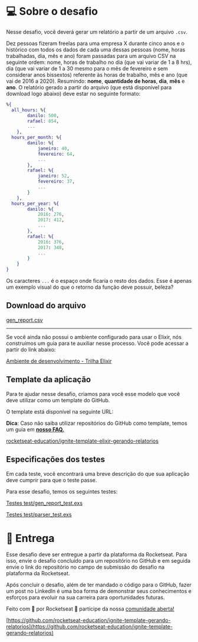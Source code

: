 # 💻 Sobre o desafio

Nesse desafio, você deverá gerar um relatório a partir de um arquivo `.csv`.

Dez pessoas fizeram freelas para uma empresa X durante cinco anos e o histórico com todos os dados de cada uma dessas pessoas (nome, horas trabalhadas, dia, mês e ano) foram passadas para um arquivo CSV na seguinte ordem: nome, horas de trabalho no dia (que vai variar de 1 a 8 hrs), dia (que vai variar de 1 a 30 mesmo para o mês de fevereiro e sem considerar anos bissextos) referente às horas de trabalho, mês e ano (que vai de 2016 a 2020). Resumindo: **nome**, **quantidade de horas**, **dia**, **mês** e **ano**.
O relatório gerado a partir do arquivo (que está disponível para download logo abaixo) deve estar no seguinte formato:

```elixir
%{
  all_hours: %{
        danilo: 500,
        rafael: 854,
        ...
    },
  hours_per_month: %{
        danilo: %{
            janeiro: 40,
            fevereiro: 64,
            ...
        },
        rafael: %{
            janeiro: 52,
            fevereiro: 37,
            ...
        }
    },
  hours_per_year: %{
        danilo: %{
            2016: 276,
            2017: 412,
            ...
        },
        rafael: %{
            2016: 376,
            2017: 348,
            ...
        }
    }
}
```

Os caracteres `...` é o espaço onde ficaria o resto dos dados. Esse é apenas um exemplo visual do que o retorno da função deve possuir, beleza?

## Download do arquivo

[gen_report.csv](https://s3-us-west-2.amazonaws.com/secure.notion-static.com/070dd69a-c358-46cf-bc53-b2c5e79c9346/gen_report.csv)

---

Se você ainda não possui o ambiente configurado para usar o Elixir, nós construímos um guia para te auxiliar nesse processo. Você pode acessar a partir do link abaixo:

[Ambiente de desenvolvimento - Trilha Elixir](https://www.notion.so/Ambiente-de-desenvolvimento-Trilha-Elixir-aa2399b4ec17447582d04cbce8ffa12f)

## Template da aplicação

Para te ajudar nesse desafio, criamos para você esse modelo que você deve utilizar como um template do GitHub.

O template está disponível na seguinte URL: 

**Dica**: Caso não saiba utilizar repositórios do GitHub como template, temos um guia em **[nosso FAQ.](https://www.notion.so/FAQ-Desafios-Elixir-091b0ff94cea40b1a2fbc24c5d8e9958)**

[rocketseat-education/ignite-template-elixir-gerando-relatorios](https://github.com/rocketseat-education/ignite-template-elixir-gerando-relatorios)

## Especificações dos testes

Em cada teste, você encontrará uma breve descrição do que sua aplicação deve cumprir para que o teste passe.

Para esse desafio, temos os seguintes testes:

[Testes test/gen_report_test.exs](https://www.notion.so/Testes-test-gen_report_test-exs-81b150786093484a860eb34eccf17060)

[Testes test/parser_test.exs](https://www.notion.so/Testes-test-parser_test-exs-ff211e530fcb49b1a9eb7cf637ccdea2)

# 📅 Entrega

Esse desafio deve ser entregue a partir da plataforma da Rocketseat. Para isso, envie o desafio concluído para um repositório no GitHub e em seguida envie o link do repositório no campo de submissão do desafio na plataforma da Rocketseat. 

Após concluir o desafio, além de ter mandado o código para o GitHub, fazer um post no LinkedIn é uma boa forma de demonstrar seus conhecimentos e esforços para evoluir na sua carreira para oportunidades futuras.

Feito com 💜 por Rocketseat 👋 participe da nossa [comunidade aberta!](https://discord.gg/pUU3CG4Z)

[https://github.com/rocketseat-education/ignite-template-gerando-relatorios](https://github.com/rocketseat-education/ignite-template-gerando-relatorios)
